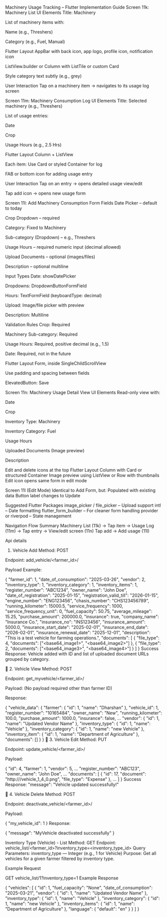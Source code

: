 Machinery Usage Tracking – Flutter Implementation Guide
Screen 11k: Machinery List
UI Elements
Title: Machinery

List of machinery items with:

Name (e.g., Threshers)

Category (e.g., Fuel, Manual)

Flutter Layout
AppBar with back icon, app logo, profile icon, notification icon

ListView.builder or Column with ListTile or custom Card

Style category text subtly (e.g., grey)

User Interaction
Tap on a machinery item → navigates to its usage log screen

Screen 11m: Machinery Consumption Log
UI Elements
Title: Selected machinery (e.g., Threshers)

List of usage entries:

Date

Crop

Usage Hours (e.g., 2.5 Hrs)

Flutter Layout
Column + ListView

Each item: Use Card or styled Container for log

FAB or bottom icon for adding usage entry

User Interaction
Tap on an entry → opens detailed usage view/edit

Tap add icon → opens new usage form

Screen 11l: Add Machinery Consumption
Form Fields
Date Picker – default to today

Crop Dropdown – required

Category: Fixed to Machinery

Sub-category (Dropdown) – e.g., Threshers

Usage Hours – required numeric input (decimal allowed)

Upload Documents – optional (images/files)

Description – optional multiline

Input Types
Date: showDatePicker

Dropdowns: DropdownButtonFormField

Hours: TextFormField (keyboardType: decimal)

Upload: Image/file picker with preview

Description: Multiline

Validation Rules
Crop: Required

Machinery Sub-category: Required

Usage Hours: Required, positive decimal (e.g., 1.5)

Date: Required, not in the future

Flutter Layout
Form, inside SingleChildScrollView

Use padding and spacing between fields

ElevatedButton: Save

Screen 11n: Machinery Usage Detail View
UI Elements
Read-only view with:

Date

Crop

Inventory Type: Machinery

Inventory Category: Fuel

Usage Hours

Uploaded Documents (Image preview)

Description

Edit and delete icons at the top
Flutter Layout
Column with Card or structured Container
Image preview using ListView or Row with thumbnails
Edit icon opens same form in edit mode

Screen 11l (Edit Mode)
Identical to Add Form, but:
Populated with existing data
Button label changes to Update

Suggested Flutter Packages
image_picker / file_picker – Upload support
intl – Date formatting
flutter_form_builder – For cleaner form handling
provider or riverpod – State management

 Navigation Flow Summary
Machinery List (11k) → Tap item →
Usage Log (11m) →
Tap entry → View/edit screen (11n)
Tap add → Add usage (11l)



Api details 
1. Vehicle Add
Method: POST

Endpoint: add_vehicle/<farmer_id>/

Payload Example:


{
  "farmer_id": 1,
  "date_of_consumption": "2025-03-26",
  "vendor": 2,
  "inventory_type": 1,
  "inventory_category": 1,
  "inventory_items": 1,
  "register_number": "ABC1234",
  "owner_name": "John Doe",
  "date_of_registration": "2025-01-15",
  "registration_valid_till": "2026-01-15",
  "engine_number": "ENG123456",
  "chasis_number": "CHS123456789",
  "running_kilometer": 15000.5,
  "service_frequency": 1000,
  "service_frequency_unit": 0,
  "fuel_capacity": 50.75,
  "average_mileage": 15.25,
  "purchase_amount": 200000.0,
  "insurance": true,
  "company_name": "Insurance Co.",
  "insurance_no": "INS123456",
  "insurance_amount": 5000.0,
  "insurance_start_date": "2025-02-01",
  "insurance_end_date": "2026-02-01",
  "insurance_renewal_date": "2025-12-01",
  "description": "This is a test vehicle for farming operations.",
  "documents": [
    {
      "file_type": 4,
      "documents": ["<base64_image1>", "<base64_image2>"]
    },
    {
      "file_type": 2,
      "documents": ["<base64_image3>", "<base64_image4>"]
    }
  ]
}
Success Response: Vehicle added with ID and list of uploaded document URLs grouped by category.

🔹 2. Vehicle View
Method: POST

Endpoint: get_myvehicle/<farmer_id>/

Payload: (No payload required other than farmer ID)

Response:


{
  "vehicle_data": {
    "farmer": { "id": 1, "name": "Dharshan" },
    "vehicle_id": 1,
    "register_number": "10165484",
    "owner_name": "New",
    "running_kilometer": 100.0,
    "purchase_amount": 1000.0,
    "insurance": false,
    ...
    "vendor": { "id": 1, "name": "Updated Vendor Name" },
    "inventory_type": { "id": 1, "name": "Vehicle" },
    "inventory_category": { "id": 1, "name": "new Vehicle" },
    "inventory_item": { "id": 1, "name": "Department of Agriculture" },
    "documents": []
  }
}
🔹 3. Vehicle Edit
Method: PUT

Endpoint: update_vehicle/<farmer_id>/

Payload:


{
  "id": 4,
  "farmer": 1,
  "vendor": 5,
  ...
  "register_number": "ABC123",
  "owner_name": "John Doe",
  ...
  "documents": [
    {
      "id": 17,
      "document": "http://<url>/vehicle_1_4_0.png",
      "file_type": "Expense"
    },
    ...
  ]
}
Success Response: "message": "Vehicle updated successfully!"

🔹 4. Vehicle Delete
Method: POST

Endpoint: deactivate_vehicle/<farmer_id>/

Payload:


{
  "my_vehicle_id": 1
}
Response:


{
  "message": "MyVehicle deactivated successfully"
}

Inventory Type (Vehicle) - List
Method: GET
Endpoint: vehicle_list/<farmer_id>?inventory_type=<inventory_type_id>
Query Parameters:
inventory_type — Integer (e.g., 1 for Vehicle)
Purpose:
Get all vehicles for a given farmer filtered by inventory type.

Example Request

GET vehicle_list/1?inventory_type=1
Example Response

{
  "vehicles": [
    {
      "id": 1,
      "fuel_capacity": "None",
      "date_of_consumption": "2025-03-21",
      "vendor": {
        "id": 1,
        "name": "Updated Vendor Name"
      },
      "inventory_type": {
        "id": 1,
        "name": "Vehicle"
      },
      "inventory_category": {
        "id": 1,
        "name": "new Vehicle"
      },
      "inventory_items": {
        "id": 1,
        "name": "Department of Agriculture"
      },
      "language": {
        "default": "en"
      }
    }
  ]
}